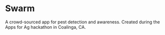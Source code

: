 # Swarm

A crowd-sourced app for pest detection and awareness. Created during the Apps for Ag hackathon in Coalinga, CA.
